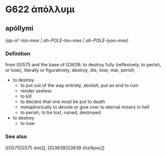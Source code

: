 # G622 ἀπόλλυμι

## apóllymi

_(ap-ol'-loo-mee | ah-POLE-loo-mee | ah-POLE-lyoo-mee)_

### Definition

from G0575 and the base of G3639; to destroy fully (reflexively, to perish, or lose), literally or figuratively; destroy, die, lose, mar, perish; 

- to destroy
  - to put out of the way entirely, abolish, put an end to ruin
  - render useless
  - to kill
  - to declare that one must be put to death
  - metaphorically to devote or give over to eternal misery in hell
  - to perish, to be lost, ruined, destroyed
- to destroy
  - to lose

### See also

[[G575|G575 ἀπό]], [[G3639|G3639 ὄλεθρος]]

